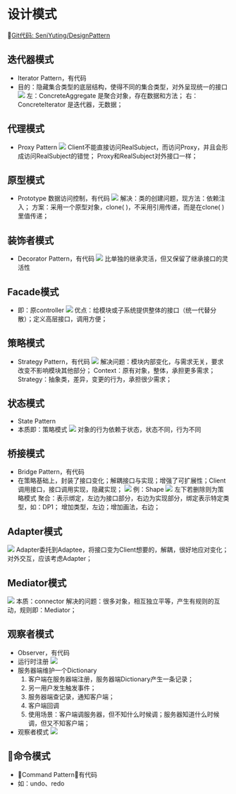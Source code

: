 # 设计模式
[Git代码: SeniYuting/DesignPattern](https://github.com/SeniYuting/DesignPattern)
## 迭代器模式
* Iterator Pattern，有代码
* 目的：隐藏集合类型的底层结构，使得不同的集合类型，对外呈现统一的接口
![](img/iterator.png)
左：ConcreteAggregate 是聚合对象，存在数据和方法；
右：ConcreteIterator 是迭代器，无数据；

## 代理模式
* Proxy Pattern
![](img/proxy.png)
Client不能直接访问RealSubject，而访问Proxy，并且会形成访问RealSubject的错觉；
Proxy和RealSubject对外接口一样；

## 原型模式
* Prototype 数据访问控制，有代码
![](img/prototype.png)
解决：类的创建问题，现方法：依赖注入；
方案：采用一个原型对象，clone( )，不采用引用传递，而是在clone( )里值传递；

## 装饰者模式
* Decorator Pattern，有代码
![](img/decorator.png)
比单独的继承灵活，但又保留了继承接口的灵活性

## Facade模式
* 即：原controller
![](img/facade.png)
优点：给模块或子系统提供整体的接口（统一代替分散）；定义高层接口，调用方便；

## 策略模式
* Strategy Pattern，有代码
![](img/strategy.png)
解决问题：模块内部变化，与需求无关，要求改变不影响模块其他部分；
Context：原有对象，整体，承担更多需求；
Strategy：抽象类，差异，变更的行为，承担很少需求；

## 状态模式
* State Pattern
* 本质即：策略模式
![](img/state.png)
对象的行为依赖于状态，状态不同，行为不同

## 桥接模式
* Bridge Pattern，有代码
* 在策略基础上，封装了接口变化；解耦接口与实现；增强了可扩展性；Client调用接口，接口调用实现，隐藏实现；
![](img/bridge.png)
例：Shape
![](img/shape.png)
左下若删除则为策略模式
聚合：表示绑定，左边为接口部分，右边为实现部分，绑定表示特定类型，如：DP1；
增加类型，左边；增加画法，右边；

## Adapter模式
![](img/adapter.png)
Adapter委托到Adaptee，将接口变为Client想要的，解耦，很好地应对变化；
对外交互，应该考虑Adapter；

## Mediator模式
![](img/mediator.png)
本质：connector
解决的问题：很多对象，相互独立平等，产生有规则的互动，规则即：Mediator；

## 观察者模式
* Observer，有代码
* 运行时注册
![](img/register.png)
* 服务器端维护一个Dictionary
    1. 客户端在服务器端注册，服务器端Dictionary产生一条记录；
    2. 另一用户发生触发事件；
    3. 服务器端查记录，通知客户端；
    4. 客户端回调
    5. 使用场景：客户端调服务器，但不知什么时候调；服务器知道什么时候调，但又不知客户端；
* 观察者模式
![](img/observer.png)

## 命令模式
* Command Pattern，有代码
* 如：undo、redo